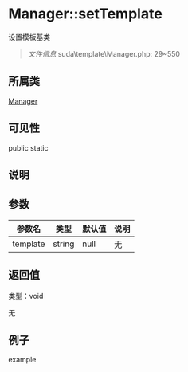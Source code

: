 # Manager::setTemplate

设置模板基类

> *文件信息* suda\template\Manager.php: 29~550

## 所属类 

[Manager](../Manager.md)

## 可见性

 public static

## 说明




## 参数


| 参数名 | 类型 | 默认值 | 说明 |
|--------|-----|-------|-------|
| template |  string | null | 无 |



## 返回值

类型：void

无



## 例子

example